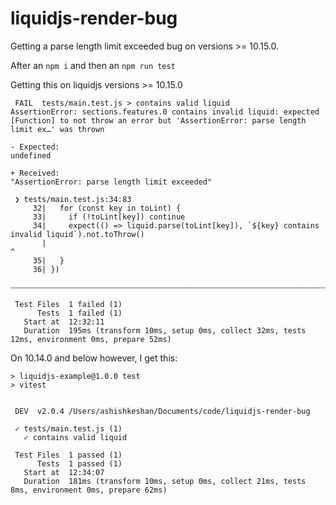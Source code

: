 # liquidjs-render-bug
Getting a parse length limit exceeded bug on versions >= 10.15.0.

After an `npm i` and then an `npm run test`

Getting this on liquidjs versions >= 10.15.0

```
 FAIL  tests/main.test.js > contains valid liquid
AssertionError: sections.features.0 contains invalid liquid: expected [Function] to not throw an error but 'AssertionError: parse length limit ex…' was thrown

- Expected: 
undefined

+ Received: 
"AssertionError: parse length limit exceeded"

 ❯ tests/main.test.js:34:83
     32|   for (const key in toLint) {
     33|     if (!toLint[key]) continue
     34|     expect(() => liquid.parse(toLint[key]), `${key} contains invalid liquid`).not.toThrow()
       |                                                                                   ^
     35|   }
     36| })

⎯⎯⎯⎯⎯⎯⎯⎯⎯⎯⎯⎯⎯⎯⎯⎯⎯⎯⎯⎯⎯⎯⎯⎯⎯⎯⎯⎯⎯⎯⎯⎯⎯⎯⎯⎯⎯⎯⎯⎯⎯⎯⎯⎯⎯⎯⎯⎯⎯⎯⎯⎯⎯⎯⎯⎯⎯⎯⎯⎯⎯⎯⎯⎯⎯⎯⎯⎯⎯⎯⎯⎯⎯⎯⎯⎯⎯⎯⎯⎯⎯⎯⎯⎯⎯⎯⎯⎯⎯⎯⎯⎯⎯⎯⎯⎯⎯⎯⎯⎯⎯⎯⎯⎯⎯⎯⎯⎯⎯⎯⎯⎯⎯⎯⎯⎯⎯⎯⎯⎯⎯⎯⎯⎯⎯⎯⎯⎯⎯⎯⎯⎯⎯⎯⎯⎯⎯⎯⎯⎯⎯⎯⎯⎯⎯⎯⎯⎯⎯⎯⎯⎯⎯⎯⎯⎯⎯⎯⎯⎯⎯⎯⎯⎯⎯⎯⎯⎯⎯⎯⎯[1/1]⎯

 Test Files  1 failed (1)
      Tests  1 failed (1)
   Start at  12:32:11
   Duration  195ms (transform 10ms, setup 0ms, collect 32ms, tests 12ms, environment 0ms, prepare 52ms)
```

On 10.14.0 and below however, I get this:
```
> liquidjs-example@1.0.0 test
> vitest


 DEV  v2.0.4 /Users/ashishkeshan/Documents/code/liquidjs-render-bug

 ✓ tests/main.test.js (1)
   ✓ contains valid liquid

 Test Files  1 passed (1)
      Tests  1 passed (1)
   Start at  12:34:07
   Duration  181ms (transform 10ms, setup 0ms, collect 21ms, tests 8ms, environment 0ms, prepare 62ms)
```
